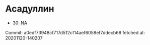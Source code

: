 # Асадуллин
- [30: NA](30.md)

Commit: a0edf73948cf717d512cf14aef6058ef7ddecb68
 fetched at: 20201120-140207
